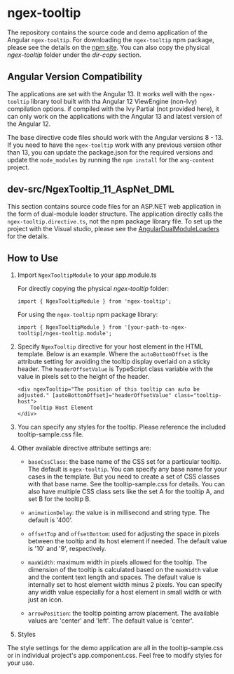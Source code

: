 # ngex-tooltip

The repository contains the source code and demo application of the Angular `ngex-tooltip`. For downloading the `ngex-tooltip` npm package, please see the details on the [npm site](https://www.npmjs.com/package/ngex-tooltip). You can also copy the physical *ngex-tooltip* folder under the *dir-copy* section.


## Angular Version Compatibility

The applications are set with the Angular 13. It works well with the `ngex-tooltip` library tool built with tha Angular 12 ViewEngine (non-Ivy) compilation options. if compiled with the Ivy Partial (not provided here), it can only work on the applications with the Angular 13 and latest version of the Angular 12.

The base directive code files should work with the Angular versions 8 - 13. If you need to have the `ngex-tooltip` work with any previous version other than 13, you can update the package.json for the required versions and update the `node_modules` by running the `npm install` for the `ang-content` project. 

    
## dev-src/NgexTooltip_11_AspNet_DML 

This section contains source code files for an ASP.NET web application in the form of dual-module loader structure. The application directly calls the `ngex-tooltip.directive.ts`, not the npm package library file. To set up the project with the Visual studio, please see the [AngularDualModuleLoaders](https://github.com/shenweiliu/AngularDualModuleLoaders) for the details.


## How to Use

1. Import `NgexTooltipModule` to your app.module.ts

   For directly copying the physical *ngex-tooltip* folder:  

    `import { NgexTooltipModule } from 'ngex-tooltip';`

   For using the `ngex-tooltip` npm package library:  

    `import { NgexTooltipModule } from '[your-path-to-ngex-tooltip]/ngex-tooltip.module';`


2. Specify `NgexTooltip` directive for your host element in the HTML template. Below is an example. Where the `autoBottomOffset` is the attribute setting for avoiding the tooltip display overlaid on a sticky header. The `headerOffsetValue` is TypeScript class variable with the value in pixels set to the height of the header.   
 
    ```
    <div ngexTooltip="The position of this tooltip can auto be adjusted." [autoBottomOffset]="headerOffsetValue" class="tooltip-host">
        Tooltip Host Element
    </div>
    ```	
3. You can specify any styles for the tooltip. Please reference the included tooltip-sample.css file.

4. Other available directive attribute settings are:
 
   - `baseCssClass`: the base name of the CSS set for a particular tooltip. The default is `ngex-tooltip`. You can specify any base name for your cases in the template. But you need to create a set of CSS classes with that base name. See the tooltip-sample.css for details. You can also have multiple CSS class sets like the set A for the tooltip A, and set B for the tooltip B.

   - `animationDelay`: the value is in millisecond and string type. The default is '400'.

   - `offsetTop` and `offsetBottom`: used for adjusting the space in pixels between the tooltip and its host element if needed. The default value is '10' and '9', respectively.

   -  `maxWidth`: maximum width in pixels allowed for the tooltip. The dimension of the tooltip is calculated based on the `maxWidth` value and the content text length and spaces. The default value is internally set to host element width minus 2 pixels. You can specify any width value especially for a host element in small width or with just an icon.

   -  `arrowPosition`: the tooltip pointing arrow placement. The available values are 'center' and 'left'. The default value is 'center'.
   
 5. Styles
 
 The style settings for the demo application are all in the tooltip-sample.css or in individual project's app.component.css. Feel free to modify styles for your use.
 
 
